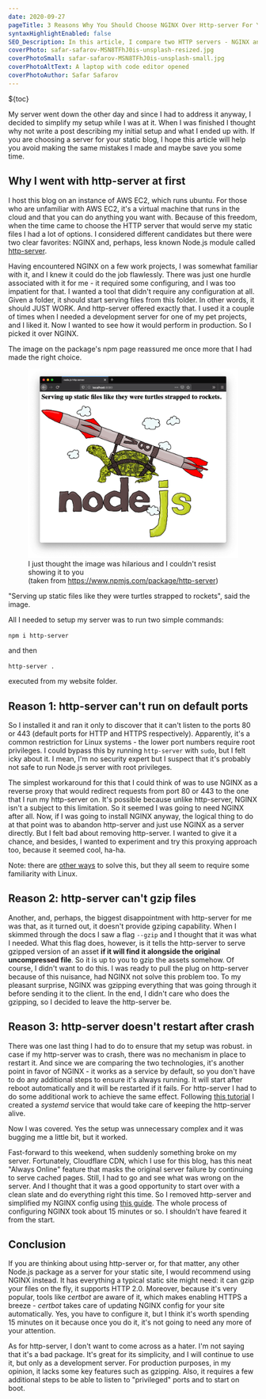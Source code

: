 ```yaml
---
date: 2020-09-27
pageTitle: 3 Reasons Why You Should Choose NGINX Over Http-server For Your Static Site
syntaxHighlightEnabled: false
SEO_Description: In this article, I compare two HTTP servers - NGINX and http-server - after getting hands-on practical experience with both technologies during the development of this blog.
coverPhoto: safar-safarov-MSN8TFhJ0is-unsplash-resized.jpg
coverPhotoSmall: safar-safarov-MSN8TFhJ0is-unsplash-small.jpg
coverPhotoAltText: A laptop with code editor opened
coverPhotoAuthor: Safar Safarov
---
```


${toc}

My server went down the other day and since I had to address it anyway, I decided to simplify my setup while I was at it. When I was finished I thought why not write a post describing my initial setup and what I ended up with. If you are choosing a server for your static blog, I hope this article will help you avoid making the same mistakes I made and maybe save you some time.

## Why I went with http-server at first

I host this blog on an instance of AWS EC2, which runs ubuntu. For those who are unfamiliar with AWS EC2, it's a virtual machine that runs in the cloud and that you can do anything you want with. Because of this freedom, when the time came to choose the HTTP server that would serve my static files I had a lot of options. I considered different candidates but there were two clear favorites: NGINX and, perhaps, less known Node.js module called [http-server](https://www.npmjs.com/package/http-server).

Having encountered NGINX on a few work projects, I was somewhat familiar with it, and I knew it could do the job flawlessly. There was just one hurdle associated with it for me - it required some configuring, and I was too impatient for that. I wanted a tool that didn't require any configuration at all. Given a folder, it should start serving files from this folder. In other words, it should JUST WORK. And http-server offered exactly that. I used it a couple of times when I needed a development server for one of my pet projects, and I liked it. Now I wanted to see how it would perform in production. So I picked it over NGINX. 

The image on the package's npm page reassured me once more that I had made the right choice.

<figure>
    <img src="/assets/images/http-server.png" alt="An image of a turtle strapped to a rocket, which has 'v8' on its side. Underneath it all is a word 'Node.js'" />
    <span class="image-caption">I just thought the image was hilarious and I couldn't resist showing it to you <br/>(taken from <a href="https://www.npmjs.com/package/http-server">https://www.npmjs.com/package/http-server</a>)</span>
</figure>

"Serving up static files like they were turtles strapped to rockets", said the image.

All I needed to setup my server was to run two simple commands:

`npm i http-server`

and then

`http-server .` 

executed from my website folder.

## Reason 1: http-server can't run on default ports
So I installed it and ran it only to discover that it can't listen to the ports 80 or 443 (default ports for HTTP and HTTPS respectively). Apparently, it's a common restriction for Linux systems - the lower port numbers require root privileges. I could bypass this by running `http-server` with `sudo`, but I felt icky about it. I mean, I'm no security expert but I suspect that it's probably not safe to run Node.js server with root privileges.

The simplest workaround for this that I could think of was to use NGINX as a reverse proxy that would redirect requests from port 80 or 443 to the one that I run my http-server on. It's possible because unlike http-server, NGINX isn't a subject to this limitation. So it seemed I was going to need NGINX after all. Now, if I was going to install NGINX anyway, the logical thing to do at that point was to abandon http-server and just use NGINX as a server directly. But I felt bad about removing http-server. I wanted to give it a chance, and besides, I wanted to experiment and try this proxying approach too, because it seemed cool, ha-ha.

Note: there are [other ways](https://stackoverflow.com/questions/413807/is-there-a-way-for-non-root-processes-to-bind-to-privileged-ports-on-linux) to solve this, but they all seem to require some familiarity with Linux.

## Reason 2: http-server can't gzip files
Another, and, perhaps, the biggest disappointment with http-server for me was that, as it turned out, it doesn't provide gziping capability. When I skimmed through the docs I saw a flag `--gzip` and I thought that it was what I needed. What this flag does, however, is it tells the http-server to serve gzipped version of an asset **if it will find it alongside the original uncompressed file**. So it is up to you to gzip the assets somehow. Of course, I didn't want to do this. I was ready to pull the plug on http-server because of this nuisance, had NGINX not solve this problem too. To my pleasant surprise, NGINX was gzipping everything that was going through it before sending it to the client. In the end, I didn't care who does the gzipping, so I decided to leave the http-server be.

## Reason 3: http-server doesn't restart after crash
There was one last thing I had to do to ensure that my setup was robust. in case if my http-server was to crash, there was no mechanism in place to restart it. And since we are comparing the two technologies, it's another point in favor of NGINX - it works as a service by default, so you don't have to do any additional steps to ensure it's always running. It will start after reboot automatically and it will be restarted if it fails. For http-server I had to do some additional work to achieve the same effect.
Following [this tutorial](https://rollout.io/blog/running-node-js-linux-systemd/) I created a *systemd* service that would take care of keeping the http-server alive. 

Now I was covered. Yes the setup was unnecessary complex and it was bugging me a little bit, but it worked.

Fast-forward to this weekend, when suddenly something broke on my server. Fortunately, Cloudflare CDN, which I use for this blog, has this neat "Always Online" feature that masks the original server failure by continuing to serve cached pages. Still, I had to go and see what was wrong on the server. And I thought that it was a good opportunity to start over with a clean slate and do everything right this time. So I removed http-server and simplified my NGINX config using [this guide](https://medium.com/@jasonrigden/how-to-host-a-static-website-with-nginx-8b2dd0c5b301). The whole process of configuring NGINX took about 15 minutes or so. I shouldn't have feared it from the start.

## Conclusion
If you are thinking about using http-server or, for that matter, any other Node.js package as a server for your static site, I would recommend using NGINX instead. It has everything a typical static site might need: it can gzip your files on the fly, it supports HTTP 2.0. Moreover, because it's very popular, tools like *certbot* are aware of it, which makes enabling HTTPS a breeze - *certbot* takes care of updating NGINX config for your site automatically. Yes, you have to configure it, but I think it's worth spending 15 minutes on it because once you do it, it's not going to need any more of your attention.

As for http-server, I don't want to come across as a hater. I'm not saying that it's a bad package. It's great for its simplicity, and I will continue to use it, but only as a development server. For production purposes, in my opinion, it lacks some key features such as gzipping. Also, it requires a few additional steps to be able to listen to "privileged" ports and to start on boot. 

